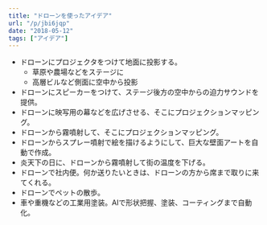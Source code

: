 ```yaml
---
title: "ドローンを使ったアイデア"
url: "/p/jbi6jqp"
date: "2018-05-12"
tags: ["アイデア"]
---
```


- ドローンにプロジェクタをつけて地面に投影する。
    - 草原や農場などをステージに
    - 高層ビルなど側面に空中から投影
- ドローンにスピーカーをつけて、ステージ後方の空中からの迫力サウンドを提供。
- ドローンに映写用の幕などを広げさせる、そこにプロジェクションマッピング。
- ドローンから霧噴射して、そこにプロジェクションマッピング。
- ドローンからスプレー噴射で絵を描けるようにして、巨大な壁面アートを自動で作成。
- 炎天下の日に、ドローンから霧噴射して街の温度を下げる。
- ドローンで社内便。何か送りたいときは、ドローンの方から席まで取りに来てくれる。
- ドローンでペットの散歩。
- 車や重機などの工業用塗装。AIで形状把握、塗装、コーティングまで自動化。

